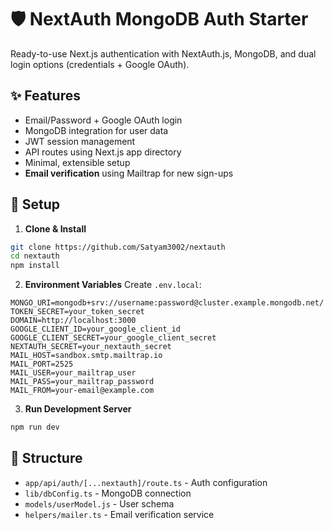 # 🛡️ NextAuth MongoDB Auth Starter
Ready-to-use Next.js authentication with NextAuth.js, MongoDB, and dual login options (credentials + Google OAuth).

## ✨ Features
- Email/Password + Google OAuth login
- MongoDB integration for user data
- JWT session management
- API routes using Next.js app directory
- Minimal, extensible setup
- **Email verification** using Mailtrap for new sign-ups

## 🚀 Setup
1. **Clone & Install**
```bash
git clone https://github.com/Satyam3002/nextauth
cd nextauth
npm install
```

2. **Environment Variables**
Create `.env.local`:
```
MONGO_URI=mongodb+srv://username:password@cluster.example.mongodb.net/
TOKEN_SECRET=your_token_secret
DOMAIN=http://localhost:3000
GOOGLE_CLIENT_ID=your_google_client_id
GOOGLE_CLIENT_SECRET=your_google_client_secret
NEXTAUTH_SECRET=your_nextauth_secret
MAIL_HOST=sandbox.smtp.mailtrap.io
MAIL_PORT=2525
MAIL_USER=your_mailtrap_user
MAIL_PASS=your_mailtrap_password
MAIL_FROM=your-email@example.com
```

3. **Run Development Server**
```bash
npm run dev
```

## 📁 Structure
- `app/api/auth/[...nextauth]/route.ts` - Auth configuration
- `lib/dbConfig.ts` - MongoDB connection
- `models/userModel.js` - User schema
- `helpers/mailer.ts` - Email verification service
